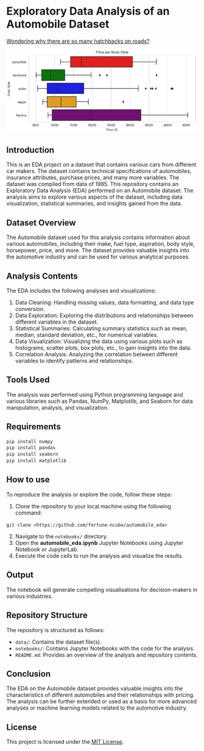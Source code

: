# Exploratory Data Analysis of an Automobile Dataset

[Wondering why there are so many hatchbacks on roads?](https://github.com/fortune-ncube/automobile_eda/blob/main/EDA%20Pictures/Price_Body%20Style.png)

![Wondering why there are so many hatchbacks?](https://github.com/fortune-ncube/automobile_eda/blob/main/EDA%20Pictures/Price_Body%20Style.png)

## Introduction
This is an EDA project on a dataset that contains various cars from different car makers. 
The dataset contains technical specifications of automobiles, insurance attributes, purchase prices, and many more variables. The dataset was compiled from data of 1985.
This repository contains an Exploratory Data Analysis (EDA) performed on an Automobile dataset. The analysis aims to explore various aspects of the dataset, including data visualization, statistical summaries, and insights gained from the data.

## Dataset Overview

The Automobile dataset used for this analysis contains information about various automobiles, including their make, fuel type, aspiration, body style, horsepower, price, and more. The dataset provides valuable insights into the automotive industry and can be used for various analytical purposes.

## Analysis Contents

The EDA includes the following analyses and visualizations:

1. Data Cleaning: Handling missing values, data formatting, and data type conversion.
2. Data Exploration: Exploring the distributions and relationships between different variables in the dataset.
3. Statistical Summaries: Calculating summary statistics such as mean, median, standard deviation, etc., for numerical variables.
4. Data Visualization: Visualizing the data using various plots such as histograms, scatter plots, box plots, etc., to gain insights into the data.
5. Correlation Analysis: Analyzing the correlation between different variables to identify patterns and relationships.

## Tools Used

The analysis was performed using Python programming language and various libraries such as Pandas, NumPy, Matplotlib, and Seaborn for data manipulation, analysis, and visualization.
   
## Requirements
```bash
pip install numpy
pip install pandas
pip install seaborn
pip install matplotlib
```

## How to use

To reproduce the analysis or explore the code, follow these steps:

1. Clone the repository to your local machine using the following command:

```git clone <https://github.com/fortune-ncube/automobile_eda>```

2. Navigate to the `notebooks/` directory.
3. Open the  **automobile_eda.ipynb** Jupyter Notebooks using Jupyter Notebook or JupyterLab.
4. Execute the code cells to run the analysis and visualize the results.
   
## Output

The notebook will generate compelling visualisations for decision-makers in various industries.





## Repository Structure

The repository is structured as follows:

- `data/`: Contains the dataset file(s).
- `notebooks/`: Contains Jupyter Notebooks with the code for the analysis.
- `README.md`: Provides an overview of the analysis and repository contents.

## Conclusion

The EDA on the Automobile dataset provides valuable insights into the characteristics of different automobiles and their relationships with pricing. The analysis can be further extended or used as a basis for more advanced analyses or machine learning models related to the automotive industry.

## License

This project is licensed under the [MIT License](https://github.com/fortune-ncube/automobile_eda/blob/main/LICENSE).

